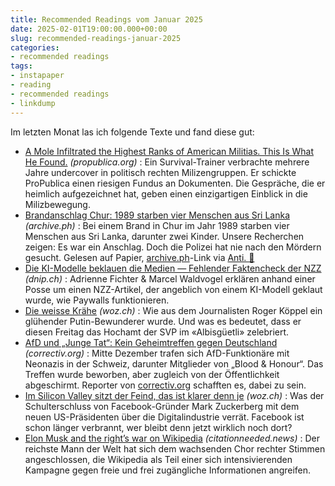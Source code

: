 ```yaml
---
title: Recommended Readings vom Januar 2025
date: 2025-02-01T19:00:00.000+00:00
slug: recommended-readings-januar-2025
categories:
- recommended readings
tags:
- instapaper
- reading
- recommended readings
- linkdump
---
```


Im letzten Monat las ich folgende Texte und fand diese gut:

- [A Mole Infiltrated the Highest Ranks of American Militias. This Is What He Found.](https://www.propublica.org/article/ap3-oath-keepers-militia-mole) *(propublica.org)* : Ein Survival-Trainer verbrachte mehrere Jahre undercover in politisch rechten Milizengruppen. Er schickte ProPublica einen riesigen Fundus an Dokumenten. Die Gespräche, die er heimlich aufgezeichnet hat, geben einen einzigartigen Einblick in die Milizbewegung.
- [Brandanschlag Chur: 1989 starben vier Menschen aus Sri Lanka](https://archive.ph/19y9b) *(archive.ph)* : Bei einem Brand in Chur im Jahr 1989 starben vier Menschen aus Sri Lanka, darunter zwei Kinder. Unsere Recherchen zeigen: Es war ein Anschlag. Doch die Polizei hat nie nach den Mördern gesucht. Gelesen auf Papier, [archive.ph](https://archive.ph/)-Link via [Anti. 🐘](https://chaos.social/@antiaall3s/113873697702837431)
- [Die KI-Modelle beklauen die Medien — Fehlender Faktencheck der NZZ](https://dnip.ch/2024/12/05/die-ki-modelle-beklauen-die-medien-fehlender-faktencheck-der-nzz/) *(dnip.ch)* : Adrienne Fichter & Marcel Waldvogel erklären anhand einer Posse um einen NZZ-Artikel, der angeblich von einem KI-Modell geklaut wurde, wie Paywalls funktionieren.
- [Die weisse Krähe](https://www.woz.ch/!GDXE8GWW7QGN) *(woz.ch)* : Wie aus dem Journalisten Roger Köppel ein glühender Putin-Bewunderer wurde. Und was es bedeutet, dass er diesen Freitag das Hochamt der SVP im «Albisgüetli» zelebriert.
- [AfD und „Junge Tat“: Kein Geheimtreffen gegen Deutschland](https://correctiv.org/aktuelles/neue-rechte/2024/12/27/kein-geheimtreffen-gegen-deutschland/) *(correctiv.org)* : Mitte Dezember trafen sich AfD-Funktionäre mit Neonazis in der Schweiz, darunter Mitglieder von „Blood & Honour“. Das Treffen wurde beworben, aber zugleich von der Öffentlichkeit abgeschirmt. Reporter von [correctiv.org](https://correctiv.org/) schafften es, dabei zu sein.
- [Im Silicon Valley sitzt der Feind, das ist klarer denn je](https://www.woz.ch/!MF2QPFW2DAMM) *(woz.ch)* : Was der Schulterschluss von Facebook-Gründer Mark Zuckerberg mit dem neuen US-Präsidenten über die Digitalindustrie verrät. Facebook ist schon länger verbrannt, wer bleibt denn jetzt wirklich noch dort?
- [Elon Musk and the right’s war on Wikipedia](https://www.citationneeded.news/elon-musk-and-the-rights-war-on-wikipedia/) *(citationneeded.news)* : Der reichste Mann der Welt hat sich dem wachsenden Chor rechter Stimmen angeschlossen, die Wikipedia als Teil einer sich intensivierenden Kampagne gegen freie und frei zugängliche Informationen angreifen.